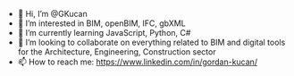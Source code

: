 - 👋 Hi, I’m @GKucan
- 👀 I’m interested in BIM, openBIM, IFC, gbXML
- 🌱 I’m currently learning JavaScript, Python, C#
- 💞️ I’m looking to collaborate on everything related to BIM and digital tools for the Architecture, Engineering, Construction sector
- 📫 How to reach me: https://www.linkedin.com/in/gordan-kucan/

<!---
GKucan/GKucan is a ✨ special ✨ repository because its `README.md` (this file) appears on your GitHub profile.
You can click the Preview link to take a look at your changes.
--->

